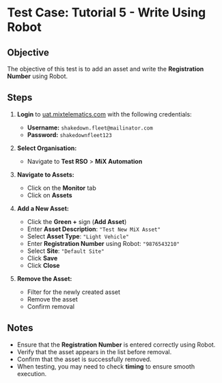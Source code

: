 # Test Case: Tutorial 5 - Write Using Robot  

## Objective  
The objective of this test is to add an asset and write the **Registration Number** using Robot.  

## Steps  

1. **Login** to [uat.mixtelematics.com](https://uat.mixtelematics.com) with the following credentials:  
   - **Username:** `shakedown.fleet@mailinator.com`  
   - **Password:** `shakedownfleet123`

2. **Select Organisation:**  
   - Navigate to **Test RSO** > **MiX Automation**  

3. **Navigate to Assets:**  
   - Click on the **Monitor** tab  
   - Click on **Assets**  

4. **Add a New Asset:**  
   - Click the **Green +** sign (**Add Asset**)  
   - Enter **Asset Description**: `"Test New MiX Asset"`  
   - Select **Asset Type**: `"Light Vehicle"`  
   - Enter **Registration Number** using Robot: `"9876543210"`  
   - Select **Site**: `"Default Site"`  
   - Click **Save**  
   - Click **Close**  

5. **Remove the Asset:**  
   - Filter for the newly created asset  
   - Remove the asset  
   - Confirm removal  

## Notes  
- Ensure that the **Registration Number** is entered correctly using Robot.  
- Verify that the asset appears in the list before removal.  
- Confirm that the asset is successfully removed.  
- When testing, you may need to check **timing** to ensure smooth execution.  
